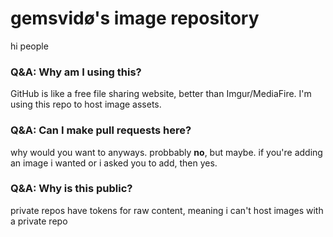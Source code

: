 # gemsvidø's image repository
hi people

### Q&A: Why am I using this?
GitHub is like a free file sharing website, better than Imgur/MediaFire. I'm using this repo to host image assets.

### Q&A: Can I make pull requests here?
why would you want to anyways. probbably **no**, but maybe. if you're adding an image i wanted or i asked you to add, then yes.

### Q&A: Why is this public?
private repos have tokens for raw content, meaning i can't host images with a private repo
